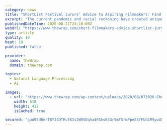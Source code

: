 ```yaml
---
category: news
title: "ShortList Festival Jurors’ Advice to Aspiring Filmmakers: Find Your Voice and Collaborators | Video"
excerpt: "The current pandemic and racial reckoning have created unique opportunities to research and reach out The panel of jurors on this year’s ShortList Film Festival finalists offered aspiring filmmakers some timely advice,"
publishedDateTime: 2020-08-21T23:18:00Z
webUrl: "https://www.thewrap.com/short-filmmakers-advice-shortlist-jury/"
type: article
quality: 10
heat: 10
published: false

provider:
  name: TheWrap
  domain: thewrap.com

topics:
  - Natural Language Processing
  - AI

images:
  - url: "https://www.thewrap.com/wp-content/uploads/2020/08/073020-ShortList-Juror-split.jpg"
    width: 618
    height: 412
    isCached: true

secured: "guA9Ed8mrT8YJ4DTRufKIs2WRVDqha4PAhs63Gr5mTSrmPpe8SfFUGLM9yw45z9V5xaQlc3LugedwpejiaEAEG5yiSVbY3eEQ7PBBEyAvGWsYdDZwREwBmY2d8EKvMizx8agp19Bg7dZDADHIR3v2OMNEPrBtF5j5hJgkBR9DOUMexjZ7iUa8LnVc4NjpB3bPxBPFo6ny8bCx9ZNkBl5qu8NROhotFf43bqq08MzHqII3ALEvCZh2ocC9liJhuMbqsFVI7h5fBOYZwINayRS9V3cdQaKKm2bZ1wHduw7mFpGTwe/4igcBrYb6wjY26YO6RYvOkVRs/kI88qB71k8Qw==;pOUCqztFa19jkL18PcQGmg=="
---
```



